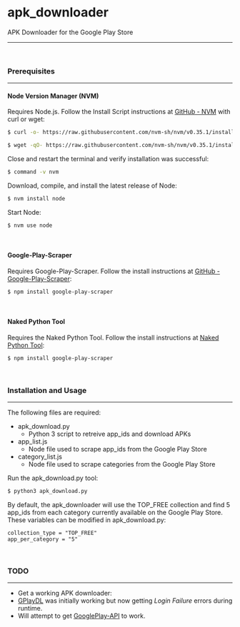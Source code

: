 # apk_downloader
APK Downloader for the Google Play Store

---

&nbsp; 

### Prerequisites

---

#### Node Version Manager (NVM)

Requires Node.js.  Follow the Install Script instructions at [GitHub - NVM](https://github.com/nvm-sh/nvm#installation-and-update) with curl or wget:

```sh
$ curl -o- https://raw.githubusercontent.com/nvm-sh/nvm/v0.35.1/install.sh | bash
```

```sh
$ wget -qO- https://raw.githubusercontent.com/nvm-sh/nvm/v0.35.1/install.sh | bash
```

Close and restart the terminal and verify installation was successful:

```sh
$ command -v nvm
```

Download, compile, and install the latest release of Node:

```sh
$ nvm install node
```

Start Node:
```sh
$ nvm use node
```

&nbsp; 

#### Google-Play-Scraper

Requires Google-Play-Scraper.  Follow the install instructions at [GitHub - Google-Play-Scraper](https://github.com/facundoolano/google-play-scraper):
```sh
$ npm install google-play-scraper
```

&nbsp; 

#### Naked Python Tool

Requires the Naked Python Tool.  Follow the install instructions at [Naked Python Tool](https://github.com/facundoolano/google-play-scraper):
```sh
$ npm install google-play-scraper
```

&nbsp; 

### Installation and Usage

---

The following files are required:
* apk_download.py
  * Python 3 script to retreive app_ids and download APKs
* app_list.js
  * Node file used to scrape app_ids from the Google Play Store
* category_list.js
  * Node file used to scrape categories from the Google Play Store
 
Run the apk_download.py tool:
```sh
$ python3 apk_download.py
```

By default, the apk_downloader will use the TOP_FREE collection and find 5 app_ids from each category currently available on the Google Play Store.  These variables can be modified in apk_download.py:

```
collection_type = "TOP_FREE"
app_per_category = "5"
```

&nbsp; 

### TODO

---

- Get a working APK downloader:
- [GPlayDL](https://github.com/rehmatworks/gplaydl) was initially working but now getting _Login Failure_ errors during runtime.
- Will attempt to get [GooglePlay-API](https://github.com/NoMore201/googleplay-api) to work.
